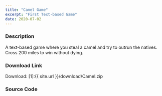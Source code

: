 ```yaml
---
title: "Camel Game"
excerpt: "First Text-based Game"
date: 2020-07-02
---
```


### Description

A text-based game where you steal a camel and try to outrun the natives. Cross 200 miles to win without dying.

### Download Link

Download: [1]:{{ site.url }}/download/Camel.zip

### Source Code

<script src="https://gist.github.com/zainaftab2225/34222207ae3175ad20d484c8ef228802.js"></script>
